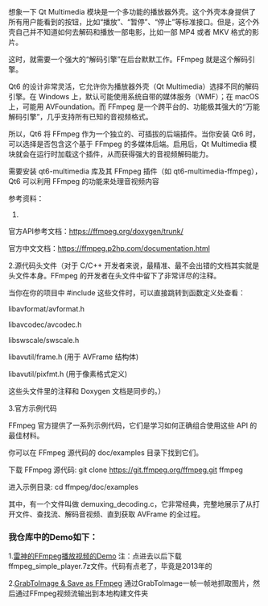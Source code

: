 想象一下 Qt Multimedia 模块是一个多功能的播放器外壳。这个外壳本身提供了所有用户能看到的按钮，比如“播放”、“暂停”、“停止”等标准接口。但是，这个外壳自己并不知道如何去解码和播放一部电影，比如一部 MP4 或者 MKV 格式的影片。

这时，就需要一个强大的“解码引擎”在后台默默工作。FFmpeg 就是这个解码引擎。

Qt6 的设计非常灵活，它允许你为播放器外壳（Qt Multimedia）选择不同的解码引擎。在 Windows 上，默认可能使用系统自带的媒体服务（WMF）；在 macOS 上，可能用 AVFoundation。而 FFmpeg 是一个跨平台的、功能极其强大的“万能解码引擎”，几乎支持所有已知的音视频格式。

所以，Qt6 将 FFmpeg 作为一个独立的、可插拔的后端插件。当你安装 Qt6 时，可以选择是否包含这个基于 FFmpeg 的多媒体后端。启用后，Qt Multimedia 模块就会在运行时加载这个插件，从而获得强大的音视频解码能力。

需要安装  qt6-multimedia 库及其 FFmpeg 插件（如 qt6-multimedia-ffmpeg），Qt6 可以利用 FFmpeg 的功能来处理音视频内容 

参考资料：

1.
官方API参考文档：https://ffmpeg.org/doxygen/trunk/

官方中文文档：https://ffmpeg.p2hp.com/documentation.html

2.源代码头文件（对于 C/C++ 开发者来说，最精准、最不会出错的文档其实就是头文件本身。FFmpeg 的开发者在头文件中留下了非常详尽的注释。

当你在你的项目中 #include 这些文件时，可以直接跳转到函数定义处查看：

libavformat/avformat.h

libavcodec/avcodec.h

libswscale/swscale.h

libavutil/frame.h (用于 AVFrame 结构体)

libavutil/pixfmt.h (用于像素格式定义)

这些头文件里的注释和 Doxygen 文档是同步的。）

3.官方示例代码

FFmpeg 官方提供了一系列示例代码，它们是学习如何正确组合使用这些 API 的最佳材料。

你可以在 FFmpeg 源代码的 doc/examples 目录下找到它们。

下载 FFmpeg 源代码: git clone https://git.ffmpeg.org/ffmpeg.git ffmpeg

进入示例目录: cd ffmpeg/doc/examples

其中，有一个文件叫做 demuxing_decoding.c，它非常经典，完整地展示了从打开文件、查找流、解码音视频、直到获取 AVFrame 的全过程。


### 我仓库中的Demo如下：

1.[雷神的FFmpeg播放视频的Demo](https://github.com/FuZoe/ffmpeg_simple_player/releases/tag/VS) 注：点进去以后下载ffmpeg_simple_player.7z文件。代码有点老了，毕竟是2013年的

2.[GrabToImage & Save as FFmpeg](https://github.com/FuZoe/qtAudioAndVideoStreamOutput/tree/main/Qt/GrabToImage%20%26%20Save%20as%20FFmpeg) 通过GrabToImage一帧一帧地抓取图片，然后通过FFmpeg视频流输出到本地构建文件夹